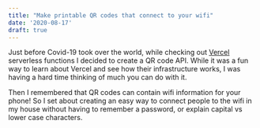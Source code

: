 ```yaml
---
title: "Make printable QR codes that connect to your wifi"
date: '2020-08-17'
draft: true
---
```


 Just before Covid-19 took over the world, while checking out [Vercel
 ]() serverless functions I decided to create a QR code API. While it was a fun way to learn about Vercel and see how their infrastructure
  works, I was having a hard time thinking of much you can do with it.
   
Then I remembered that QR codes can contain wifi information for your phone! So I set about
 creating an easy way to connect people to the wifi in my house without having to remember a
  password, or explain capital vs lower case characters.


